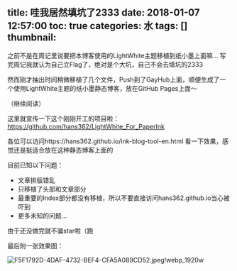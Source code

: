 title: 哇我居然填坑了2333
date: 2018-01-07 12:57:00
toc: true
categories: 水
tags: []
thumbnail: 
---
之前不是在周记里说要把本博客使用的LightWhite主题移植到纸小墨上面嘛...
写完周记我就认为自己立Flag了，绝对是个大坑，自己不会去填坑的2333

然而刚才抽出时间稍微移植了几个文件，Push到了GayHub上面，顺便生成了一个使用LightWhite主题的纸小墨静态博客，放在GitHub Pages上面～

（继续阅读）


<!--more-->


这里就宣传一下这个刚刚开工的项目啦：https://github.com/hans362/LightWhite_For_PaperInk

各位可以访问https://hans362.github.io/ink-blog-tool-en.html 看一下效果，感觉还是挺适合放在这种静态博客上面的

目前已知以下问题：

 - 文章排版错乱
 - 只移植了头部和文章部分
 - 最重要的Index部分都没有移植，所以不要直接访问hans362.github.io当心被吓到
 - 更多未知的问题...

由于还没做完就不骗star啦（跑

最后附一张效果图：

![F5F1792D-4DAF-4732-BEF4-CFA5A089CD52.jpeg!webp_1920w][1]


  [1]: https://blog.hans362.cn/usr/uploads/2018/01/1152910747.jpeg!webp_1920w